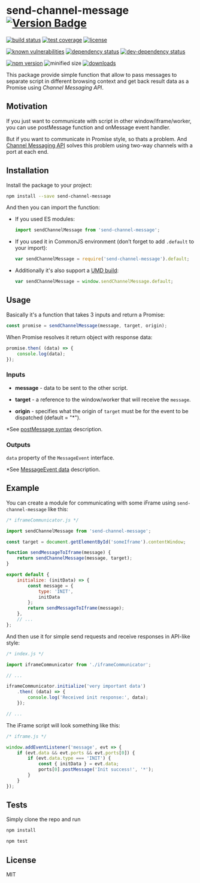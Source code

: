 # send-channel-message [![Version Badge][version-image]][version-url]

[![build status][travis-image]][travis-url]
[![test coverage][coveralls-image]][coveralls-url]
[![license][license-image]][license-url]

[![known vulnerabilities][vulnerabilities-image]][vulnerabilities-url]
[![dependency status][dependency-image]][dependency-url]
[![dev-dependency status][dev-dependency-image]][dev-dependency-url]

[![npm version][npm-image]][npm-url]
![minified size][min-zip-size-url]
[![downloads][downloads-image]][downloads-url]

<!--
[![npm badge][npm-badge-url]][version-url]
-->

This package provide simple function that allow to pass messages to separate script in different browsing context and get back result data as a Promise using _Channel Messaging API_.

## Motivation

If you just want to communicate with script in other window/iframe/worker, you can use postMessage function and onMessage event handler.

But if you want to communicate in Promise style, so thats a problem. And [Channel Messaging API][channel-messaging-api-url] solves this problem using two-way channels with a port at each end.

## Installation

Install the package to your project:

``` sh
npm install --save send-channel-message
```

And then you can import the function:

* If you used ES modules:
    ``` js
    import sendChannelMessage from 'send-channel-message';
    ```

* If you used it in CommonJS environment (don’t forget to add `.default` to your import):
    ``` js
    var sendChannelMessage = require('send-channel-message').default;
    ```

* Additionally it's also support a [UMD build][umd-build-min-url]:
    ```js
    var sendChannelMessage = window.sendChannelMessage.default;
    ```

## Usage

Basically it's a function that takes 3 inputs and return a Promise:

``` js
const promise = sendChannelMessage(message, target, origin);
```

When Promise resolves it return object with response data:

``` js
promise.then( (data) => {
    console.log(data);
});
```

### Inputs

* **message** - data to be sent to the other script.

* **target** - a reference to the window/worker that will receive the `message`.

* **origin** - specifies what the origin of `target` must be for the event to be dispatched  (default = "*").

*See [postMessage syntax][post-message-syntax-url] description.

### Outputs

`data` property of the `MessageEvent` interface.

*See [MessageEvent data][message-event-data-url] description.

## Example

You can create a module for communicating with some iFrame using `send-channel-message` like this:

``` js
/* iframeCommunicator.js */

import sendChannelMessage from 'send-channel-message';

const target = document.getElementById('someIframe').contentWindow;

function sendMessageToIframe(message) {
    return sendChannelMessage(message, target);
}

export default {
    initialize: (initData) => {
        const message = {
            type: 'INIT',
            initData
        };
        return sendMessageToIframe(message);
    },
    // ...
};
```

And then use it for simple send requests and receive responses in API-like style:

``` js
/* index.js */

import iframeCommunicator from './iframeCommunicator';

// ...

iframeCommunicator.initialize('very important data')
    .then( (data) => {
        console.log('Received init response:', data);
    });

// ...
```

The iFrame script will look something like this:

``` js
/* iframe.js */

window.addEventListener('message', evt => {
    if (evt.data && evt.ports && evt.ports[0]) {
        if (evt.data.type === 'INIT') {
            const { initData } = evt.data;
            ports[0].postMessage('Init success!', '*');
        }
    }
});
```

## Tests

Simply clone the repo and run

``` sh
npm install
```

``` sh
npm test
```

## License

MIT

[version-url]: https://npmjs.org/package/send-channel-message
[version-image]: http://versionbadg.es/barkadron/send-channel-message.svg

[dependency-image]: https://david-dm.org/barkadron/send-channel-message.svg
[dependency-url]: https://david-dm.org/barkadron/send-channel-message

[dev-dependency-image]: https://david-dm.org/barkadron/send-channel-message/dev-status.svg
[dev-dependency-url]: https://david-dm.org/barkadron/send-channel-message#info=devDependencies

[min-zip-size-url]: https://img.shields.io/bundlephobia/min/send-channel-message.svg

[npm-image]: https://img.shields.io/npm/v/send-channel-message.svg
[npm-url]: https://npmjs.org/package/send-channel-message

[downloads-image]: http://img.shields.io/npm/dm/send-channel-message.svg
[downloads-url]: http://npm-stat.com/charts.html?package=send-channel-message

[travis-image]: https://img.shields.io/travis/barkadron/send-channel-message.svg
[travis-url]: https://travis-ci.org/barkadron/send-channel-message

[coveralls-image]: https://coveralls.io/repos/github/barkadron/send-channel-message/badge.svg?branch=master
[coveralls-url]: https://coveralls.io/github/barkadron/send-channel-message?branch=master

[vulnerabilities-image]: https://snyk.io/test/github/barkadron/send-channel-message/badge.svg
[vulnerabilities-url]: https://snyk.io/test/github/barkadron/send-channel-message

[license-image]: http://img.shields.io/npm/l/send-channel-message.svg
[license-url]: LICENSE

<!--
[npm-badge-url]: https://nodei.co/npm/send-channel-message.png?downloads=true&downloadRank=true&stars=true
-->

[channel-messaging-api-url]: https://developer.mozilla.org/en-US/docs/Web/API/Channel_Messaging_API
[post-message-syntax-url]: https://developer.mozilla.org/en-US/docs/Web/API/Window/postMessage#Syntax
[message-event-data-url]: https://developer.mozilla.org/en-US/docs/Web/API/MessageEvent/data
[umd-build-min-url]: /dist/send-channel-message.min.js
